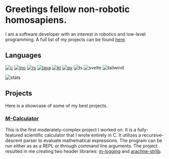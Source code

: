 # Greetings fellow non-robotic homosapiens.  

I am a software developer with an interest in robotics and low-level programming. A full list of my projects can be found [here](https://ehmd28.github.io/). 

## Languages
[![c](https://img.shields.io/badge/C-00599C?style=for-the-badge&logo=c&logoColor=white)](https://ehmd28.github.io/projects/c)
[![ino](https://img.shields.io/badge/Arduino-00979D?style=for-the-badge&logo=Arduino&logoColor=white)](https://ehmd28.github.io/projects/electronics)
[![rs](https://img.shields.io/badge/Rust-000000?style=for-the-badge&logo=rust&logoColor=white)](https://ehmd28.github.io/projects/rust)
[![java](https://img.shields.io/badge/Java-ED8B00?style=for-the-badge&logo=openjdk&logoColor=white)](https://ehmd28.github.io/projects/java)
[![kt](https://img.shields.io/badge/Kotlin-0095D5?&style=for-the-badge&logo=kotlin&logoColor=white)](https://ehmd28.github.io/projects/kotlin)
[![py](https://img.shields.io/badge/Python-3776AB?style=for-the-badge&logo=python&logoColor=white)](https://ehmd28.github.io/projects/python)
![ts](https://img.shields.io/badge/TypeScript-007ACC?style=for-the-badge&logo=typescript&logoColor=white)
![svelte](https://img.shields.io/badge/Svelte-4A4A55?style=for-the-badge&logo=svelte&logoColor=FF3E00)
![tailwind](https://img.shields.io/badge/Tailwind_CSS-38B2AC?style=for-the-badge&logo=tailwind-css&logoColor=white)

![stats](https://github-readme-stats.vercel.app/api/top-langs/?username=EHMD28&theme=blue-green)

## Projects

Here is a showcase of some of my best projects.

### [M-Calculator](https://github.com/EHMD28/m-calc_ver.4) 

This is the first moderately-complex project I worked on. It is a fully-featured
scientific calculator that I wrote entirely in C. It utilizes a
recursive-descent parser to evaluate mathematical expressions. The program can
be run either as as a REPL or through command line arguments. The project resulted in me
creating two header libraries: [m-logging](https://github.com/EHMD28/m-logging) and
[arachne-strlib](https://github.com/EHMD28/arachne-strlib).
